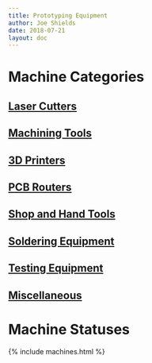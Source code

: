 ```yaml
---
title: Prototyping Equipment
author: Joe Shields
date: 2018-07-21
layout: doc
---
```


# Machine Categories
## [Laser Cutters](laser)
## [Machining Tools](machining)
## [3D Printers](printer)
## [PCB Routers](router)
## [Shop and Hand Tools](shop)
## [Soldering Equipment](solder)
## [Testing Equipment](testing)
## [Miscellaneous](misc)
# Machine Statuses
{% include machines.html %}
